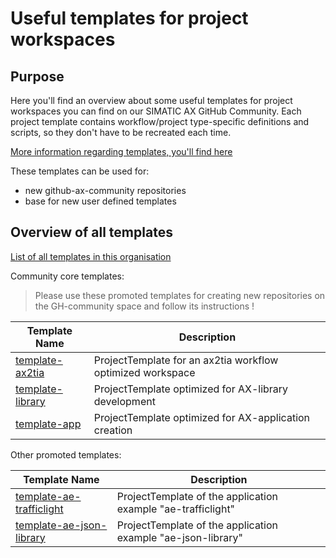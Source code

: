 # Useful templates for project workspaces

## Purpose

Here you'll find an overview about some useful templates for project workspaces you can find on our SIMATIC AX GitHub Community. Each project template contains workflow/project type-specific definitions and scripts, so they don't have to be recreated each time.

[More information regarding templates, you'll find here](https://console.simatic-ax.siemens.io/docs/apax/templates)

These templates can be used for:

- new github-ax-community repositories
- base for new user defined templates

## Overview of all templates

[List of all templates in this organisation](https://github.com/search?q=topic%3Atemplate+org%3Asimatic-ax+fork%3Atrue&type=repositories)

Community core templates:
> Please use these promoted templates for creating new repositories on the GH-community space and follow its instructions !

| Template Name | Description |
|-|-|
| [template-ax2tia](https://github.com/simatic-ax/template-ax2tia)   | ProjectTemplate for an ax2tia workflow optimized workspace |
| [template-library](https://github.com/simatic-ax/template-library) | ProjectTemplate optimized for AX-library development  |
| [template-app](https://github.com/simatic-ax/template-app) | ProjectTemplate optimized for AX-application creation  |

Other promoted templates:

| Template Name | Description |
|-|-|
| [template-ae-trafficlight](https://github.com/simatic-ax/template-ae-trafficlight)   | ProjectTemplate of the application example "ae-trafficlight" |
| [template-ae-json-library](https://github.com/simatic-ax/template-ae-json-library)   | ProjectTemplate of the application example "ae-json-library" |
